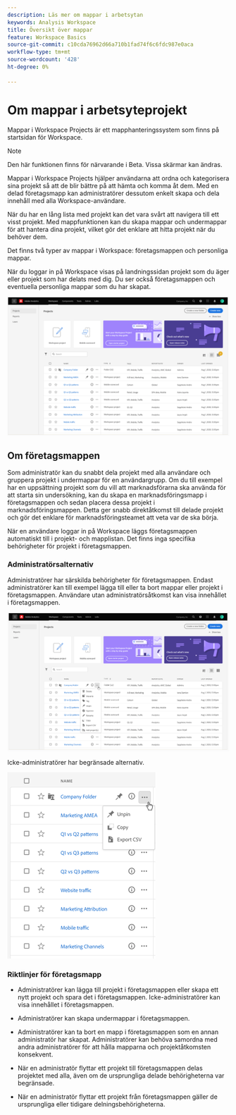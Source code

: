 ```yaml
---
description: Läs mer om mappar i arbetsytan
keywords: Analysis Workspace
title: Översikt över mappar
feature: Workspace Basics
source-git-commit: c10cda76962d66a710b1fad74f6c6fdc987e0aca
workflow-type: tm+mt
source-wordcount: '428'
ht-degree: 0%

---
```



# Om mappar i arbetsyteprojekt

Mappar i Workspace Projects är ett mapphanteringssystem som finns på startsidan för Workspace.

>[!NOTE]
>
>Den här funktionen finns för närvarande i Beta. Vissa skärmar kan ändras.

Mappar i Workspace Projects hjälper användarna att ordna och kategorisera sina projekt så att de blir bättre på att hämta och komma åt dem. Med en delad företagsmapp kan administratörer dessutom enkelt skapa och dela innehåll med alla Workspace-användare. 

När du har en lång lista med projekt kan det vara svårt att navigera till ett visst projekt. Med mappfunktionen kan du skapa mappar och undermappar för att hantera dina projekt, vilket gör det enklare att hitta projekt när du behöver dem. 

Det finns två typer av mappar i Workspace: företagsmappen och personliga mappar.

När du loggar in på Workspace visas på landningssidan projekt som du äger eller projekt som har delats med dig. Du ser också företagsmappen och eventuella personliga mappar som du har skapat.

![](/help/analyze/analysis-workspace/build-workspace-project/assets/landing-page.png)

## Om företagsmappen

Som administratör kan du snabbt dela projekt med alla användare och gruppera projekt i undermappar för en användargrupp. Om du till exempel har en uppsättning projekt som du vill att marknadsförarna ska använda för att starta sin undersökning, kan du skapa en marknadsföringsmapp i företagsmappen och sedan placera dessa projekt i marknadsföringsmappen. Detta ger snabb direktåtkomst till delade projekt och gör det enklare för marknadsföringsteamet att veta var de ska börja.

När en användare loggar in på Workspace läggs företagsmappen automatiskt till i projekt- och mapplistan. Det finns inga specifika behörigheter för projekt i företagsmappen.

### Administratörsalternativ

Administratörer har särskilda behörigheter för företagsmappen. Endast administratörer kan till exempel lägga till eller ta bort mappar eller projekt i företagsmappen. Användare utan administratörsåtkomst kan visa innehållet i företagsmappen.

![](/help/analyze/analysis-workspace/build-workspace-project/assets/admin-access-co-folder.png)

Icke-administratörer har begränsade alternativ.

![](/help/analyze/analysis-workspace/build-workspace-project/assets/non-admin-options.png)

### Riktlinjer för företagsmapp

- Administratörer kan lägga till projekt i företagsmappen eller skapa ett nytt projekt och spara det i företagsmappen. Icke-administratörer kan visa innehållet i företagsmappen.

- Administratörer kan skapa undermappar i företagsmappen.

- Administratörer kan ta bort en mapp i företagsmappen som en annan administratör har skapat. Administratörer kan behöva samordna med andra administratörer för att hålla mapparna och projektåtkomsten konsekvent.

- När en administratör flyttar ett projekt till företagsmappen delas projektet med alla, även om de ursprungliga delade behörigheterna var begränsade.

- När en administratör flyttar ett projekt från företagsmappen gäller de ursprungliga eller tidigare delningsbehörigheterna.
